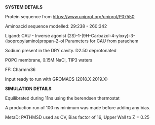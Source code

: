 **SYSTEM DETAILS**

Protein sequence from https://www.uniprot.org/uniprot/P07550



Aminoacid sequence modelled: 29:238 - 260:342

Ligand: CAU - Inverse agonist (2S)-1-(9H-Carbazol-4-yloxy)-3-(isopropylamino)propan-2-ol
Parameters for CAU from parachem

Sodium present in the DRY cavity.
D2.50 deprotonated

POPC membrane, 0.15M NaCl, TIP3 waters

FF: Charmm36

Input ready to run with GROMACS (2018.X 2019.X)

**SIMULATION DETAILS**

Equilibrated during 11ns using the berendsen thermostat

A production run of 100 ns minimum was made before adding any bias. 

MetaD: PATHMSD used as CV, Bias factor of 16, Upper Wall to Z = 0.25
